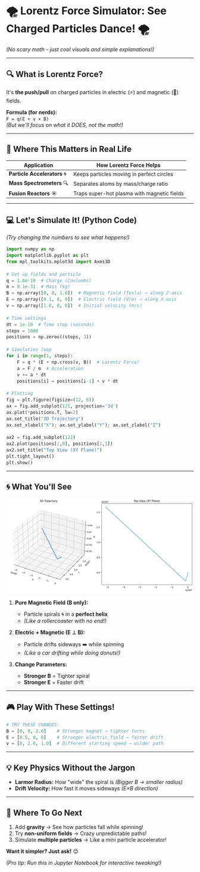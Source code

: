 # 🌪️ **Lorentz Force Simulator: See Charged Particles Dance!** 🌪️  
*(No scary math - just cool visuals and simple explanations!)*  

---

## **🔍 What is Lorentz Force?**  
It's **the push/pull** on charged particles in electric (⚡) and magnetic (🧲) fields.  

**Formula (for nerds):**  
`F = q(E + v × B)`  
*(But we'll focus on what it DOES, not the math!)*  

---

## **🚀 Where This Matters in Real Life**  
| Application       | How Lorentz Force Helps                          |  
|-------------------|-------------------------------------------------|  
| **Particle Accelerators** 🌀 | Keeps particles moving in perfect circles       |  
| **Mass Spectrometers** 🔍 | Separates atoms by mass/charge ratio            |  
| **Fusion Reactors** ☀️ | Traps super-hot plasma with magnetic fields     |  

---

## **💻 Let's Simulate It! (Python Code)**  
*(Try changing the numbers to see what happens!)*  

```python
import numpy as np
import matplotlib.pyplot as plt
from mpl_toolkits.mplot3d import Axes3D

# Set up fields and particle
q = 1.6e-19  # Charge (Coulombs)
m = 9.1e-31  # Mass (kg)
B = np.array([0, 0, 1.0])  # Magnetic field (Tesla) → along Z-axis
E = np.array([0.1, 0, 0])  # Electric field (V/m) → along X-axis
v = np.array([1.0, 0, 0])  # Initial velocity (m/s)

# Time settings
dt = 1e-10  # Time step (seconds)
steps = 1000
positions = np.zeros((steps, 3))

# Simulation loop
for i in range(1, steps):
    F = q * (E + np.cross(v, B))  # Lorentz Force!
    a = F / m  # Acceleration
    v += a * dt
    positions[i] = positions[i-1] + v * dt

# Plotting
fig = plt.figure(figsize=(12, 6))
ax = fig.add_subplot(121, projection='3d')
ax.plot(*positions.T, lw=2)
ax.set_title("3D Trajectory")
ax.set_xlabel("X"); ax.set_ylabel("Y"); ax.set_zlabel("Z")

ax2 = fig.add_subplot(122)
ax2.plot(positions[:,0], positions[:,1])
ax2.set_title("Top View (XY Plane)")
plt.tight_layout()
plt.show()
```

---

## **🌀 What You'll See**  

![alt text](image-1.png)

1. **Pure Magnetic Field (B only):**  
   - Particle spirals 🌀 in a **perfect helix**  
   - *(Like a rollercoaster with no end!)*  

2. **Electric + Magnetic (E ⊥ B):**  
   - Particle drifts sideways ➡️ while spinning  
   - *(Like a car drifting while doing donuts!)*  

3. **Change Parameters:**  
   - **Stronger B** = Tighter spiral  
   - **Stronger E** = Faster drift  

---

## **🎮 Play With These Settings!**  
```python
# TRY THESE CHANGES:
B = [0, 0, 2.0]    # Stronger magnet → tighter turns  
E = [0.5, 0, 0]    # Stronger electric field → faster drift  
v = [0, 2.0, 1.0]  # Different starting speed → wilder path  
```

---

## **💡 Key Physics Without the Jargon**  
- **Larmor Radius:** How "wide" the spiral is *(Bigger B → smaller radius)*  
- **Drift Velocity:** How fast it moves sideways *(E×B direction)*  

---

## **🚀 Where To Go Next**  
1. Add **gravity** → See how particles fall while spinning!  
2. Try **non-uniform fields** → Crazy unpredictable paths!  
3. Simulate **multiple particles** → Like a mini particle accelerator!  

**Want it simpler? Just ask!** 😊  

*(Pro tip: Run this in Jupyter Notebook for interactive tweaking!)*